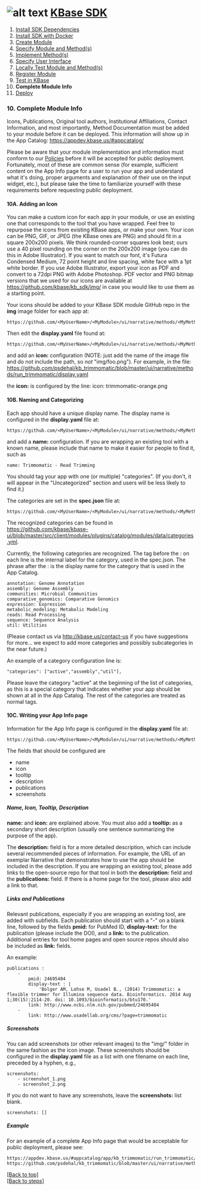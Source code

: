 # <A NAME="top"></A>![alt text](https://avatars2.githubusercontent.com/u/1263946?v=3&s=84 "KBase") [KBase SDK](../README.md)

1. [Install SDK Dependencies](kb_sdk_dependencies.md)
2. [Install SDK with Docker](kb_sdk_dockerized_install.md)
3. [Create Module](kb_sdk_create_module.md)
4. [Specify Module and Method(s)](kb_sdk_edit_module.md)
5. [Implement Method(s)](kb_sdk_impl_methods.md)
6. [Specify User Interface](kb_sdk_make_ui.md)
7. [Locally Test Module and Method(s)](kb_sdk_local_test_module.md)
8. [Register Module](kb_sdk_register_module.md)
9. [Test in KBase](kb_sdk_test_in_kbase.md)
10. **Complete Module Info**
11. [Deploy](kb_sdk_deploy.md)


### 10. Complete Module Info


Icons, Publications, Original tool authors, Institutional Affiliations, Contact Information, and most importantly, Method Documentation must be added to your module before it can be deployed.  This information will show up in the App Catalog:
    https://appdev.kbase.us/#appcatalog/
    
Please be aware that your module implementation and information must conform to our [Policies](https://github.com/kbase/project_guides/blob/master/SDK_Guidelines.md) before it will be accepted for public deployment. Fortunately, most of these are common sense (for example, sufficient content on the App Info page for a user to run your app and understand what it's  doing, proper arguments and explanation of their use on the input widget, etc.), but please take the time to familiarize yourself with these requirements before requesting public deployment.


#### 10A. Adding an Icon

You can make a custom icon for each app in your module, or use an existing one that corresponds to the tool that you have wrapped. Feel free to repurpose the icons from existing KBase apps, or make your own. Your icon can be PNG, GIF, or JPEG (the KBase ones are PNG) and should fit in a square 200x200 pixels. We think rounded-corner squares look best; ours use a 40 pixel rounding on the corner on the 200x200 image (you can do this in Adobe Illustrator). If you want to match our font, it's Futura Condensed Medium, 72 point height and line spacing, white face with a 1pt white border. If you use Adobe Illustrator, export your icon as PDF and convert to a 72dpi PNG with Adobe Photoshop. PDF vector and PNG bitmap versions that we used for our icons are available at https://github.com/kbase/kb_sdk/img/ in case you would like to use them as a starting point.

Your icons should  be added to your KBase SDK module GitHub repo in the **img** image folder for each app at:

    https://github.com/<MyUserName>/<MyModule>/ui/narrative/methods/<MyMethod>/img/

Then edit the **display.yaml** file found at:

    https://github.com/<MyUserName>/<MyModule>/ui/narrative/methods/<MyMethod>/display.yaml

and add an **icon:** configuration (NOTE: just add the name of the image file and do not include the path, so *not* "img/foo.png").  For  example, in the file:
    https://github.com/psdehal/kb_trimmomatic/blob/master/ui/narrative/methods/run_trimmomatic/display.yaml

the **icon:** is configured by the line:
    icon: trimmomatic-orange.png


#### 10B. Naming and Categorizing

Each app should have a unique display name. The display name is configured in the **display.yaml** file at:

    https://github.com/<MyUserName>/<MyModule>/ui/narrative/methods/<MyMethod>/display.yaml

and add a **name:** configuration. If you are wrapping an existing tool with a known name, please include that name to make it easier for people to find it, such as

    name: Trimmomatic - Read Trimming

You should tag your app with one (or multiple) "categories". (If you don't, it will appear in the "Uncategorized" section and users will be less likely to find it.)

The categories are set in the **spec.json** file at:

    https://github.com/<MyUserName>/<MyModule>/ui/narrative/methods/<MyMethod>/spec.json
    
The recognized categories can be found in https://github.com/kbase/kbase-ui/blob/master/src/client/modules/plugins/catalog/modules/data/categories.yml.

Currently, the following categories are recognized. The tag before the : on each line is the internal label for the category, used in the spec.json. The phrase after the : is the display name for the category that is used in the App Catalog.

    annotation: Genome Annotation
    assembly: Genome Assembly
    communities: Microbial Communities
    comparative_genomics: Comparative Genomics
    expression: Expression
    metabolic_modeling: Metabolic Modeling
    reads: Read Processing
    sequence: Sequence Analysis
    util: Utilities

(Please contact us via http://kbase.us/contact-us if you have suggestions for more... we expect to add more categories and possibly subcategories in the near future.)
 
An example of a category configuration line is:

    "categories": ["active","assembly","util"],

Please leave the category "active" at the beginning of the list of categories, as this is a special category that indicates whether your app should be shown at all in the App Catalog. The rest of the categories are treated as normal tags.


#### 10C. Writing your App Info page

Information for the App Info page is configured in the **display.yaml** file at:

    https://github.com/<MyUserName>/<MyModule>/ui/narrative/methods/<MyMethod>/display.yaml

The fields that should be configured are

- name
- icon
- tooltip
- description
- publications
- screenshots

##### Name, Icon, Tooltip, Description
**name:** and **icon:** are explained above.  You must also add a **tooltip:** as a secondary short description (usually one sentence summarizing the purpose of the app).

The **description:** field is for a more detailed description, which can include several recommended pieces of information. For example, the URL of an exemplar Narrative that demonstrates how to use the app should be included in the description.
If you are wrapping an existing tool, please add links to the open-source repo for that tool in both the **description:** field and the **publications:** field. If there is a home page for the tool, please also add a link to that.

##### Links and Publications
Relevant publications, especially if you are wrapping an existing tool, are added with subfields. Each publication should start with a "-" on a blank line, followed by the fields **pmid:** for PubMed ID, **display-text:** for the publication (please include the DOI), and a **link:** to the publication.  Additional entries for tool home pages and open source repos should also be included as **link:** fields.

An example:

```
publications :
    -
        pmid: 24695404
        display-text : |
            'Bolger AM, Lohse M, Usadel B., (2014) Trimmomatic: a flexible trimmer for Illumina sequence data. Bioinformatics. 2014 Aug 1;30(15):2114-20. doi: 10.1093/bioinformatics/btu170.'
        link: http://www.ncbi.nlm.nih.gov/pubmed/24695404
    -
    	link: http://www.usadellab.org/cms/?page=trimmomatic
```

##### Screenshots
You can add screenshots (or other relevant images) to the "img/" folder in the same fashion as the icon image. These screenshots should be configured in the **display.yaml** file as a list with one filename on each line, preceded by a hyphen, e.g.,

```
screenshots:
    - screenshot_1.png
    - screenshot_2.png
```

If you do not want to have any screenshots, leave the **screenshots:** list blank.

```
screenshots: []
```

##### Example
For an example of a complete App Info page that would be acceptable for public deployment, please see:

    https://appdev.kbase.us/#appcatalog/app/kb_trimmomatic/run_trimmomatic/dev
    https://github.com/psdehal/kb_trimmomatic/blob/master/ui/narrative/methods/run_trimmomatic/display.yaml
    

[\[Back to top\]](#top)<br>
[\[Back to steps\]](../README.md#steps)
